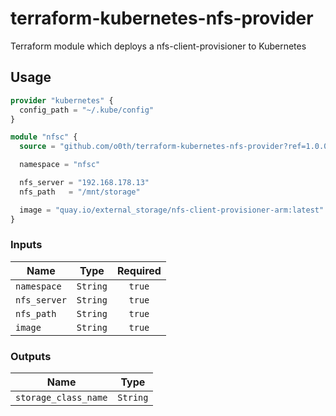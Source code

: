# terraform-kubernetes-nfs-provider

Terraform module which deploys a nfs-client-provisioner to Kubernetes

## Usage

```terraform
provider "kubernetes" {
  config_path = "~/.kube/config"
}

module "nfsc" {
  source = "github.com/o0th/terraform-kubernetes-nfs-provider?ref=1.0.0"

  namespace = "nfsc"

  nfs_server = "192.168.178.13"
  nfs_path   = "/mnt/storage"

  image = "quay.io/external_storage/nfs-client-provisioner-arm:latest"
}
```

### Inputs

| Name         | Type     | Required |
|--------------|:--------:|:--------:|
| `namespace`  | `String` | `true`   |
| `nfs_server` | `String` | `true`   |
| `nfs_path`   | `String` | `true`   |
| `image`      | `String` | `true`   |

### Outputs

| Name                 | Type     |
|----------------------|:--------:|
| `storage_class_name` | `String` |
